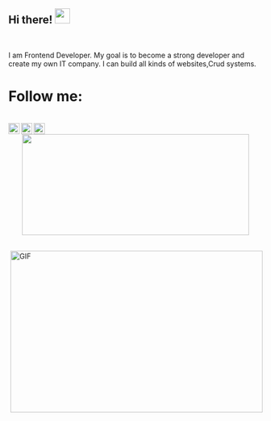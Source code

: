 ## Hi there! <img src="https://raw.githubusercontent.com/aemmadi/aemmadi/master/wave.gif" width="30px">
 
<br>

I am Frontend Developer. My goal is to become a strong developer and create my own IT company.
I can build all kinds of websites,Crud systems.

<h1>Follow me:</h1>
<br>
<a href="https://www.instagram.com/akbarshax_1/">
  <img align="left" alt=" Instagram" width="22px" src="https://raw.githubusercontent.com/hussainweb/hussainweb/main/icons/instagram.png"/>
</a>

<a href="https://twitter.com/@AkbarOtajanov">
  <img align="left" alt="Akbar Otajonov | Twitter" width="22px" src="https://raw.githubusercontent.com/peterthehan/peterthehan/master/assets/twitter.svg" />
</a>
<a href="https://www.linkedin.com/in/akbar-otajonov-750aab273/">
  <img align="left" alt="Abhishek's LinkedIN" width="22px" src="https://raw.githubusercontent.com/peterthehan/peterthehan/master/assets/linkedin.svg" />
</a>

<p align="center">
  <img src="https://i.pinimg.com/originals/0c/6a/87/0c6a8788d5a21cb84faec253ab0c8804.gif" height="200" width="450"/>
</p>

<br>




  <img align="right" alt="GIF" src="https://github.com/abhisheknaiidu/abhisheknaiidu/blob/master/code.gif?raw=true" width="500" height="320" />

